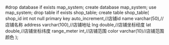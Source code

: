 #drop database if exists map_system;
  create database map_system;
  use map_system;
  drop table if exists shop_table;
  create table shop_table(
    shop_id int not null primary key auto_increment,//店铺id
    name varchar(50),//店铺名称
    address varchar(100),//店铺地址
    lng double,//店铺坐标经度
    lat double,//店铺坐标纬度
    range_meter int,//店铺范围
    color varchar(10)//店铺范围颜色
  );
